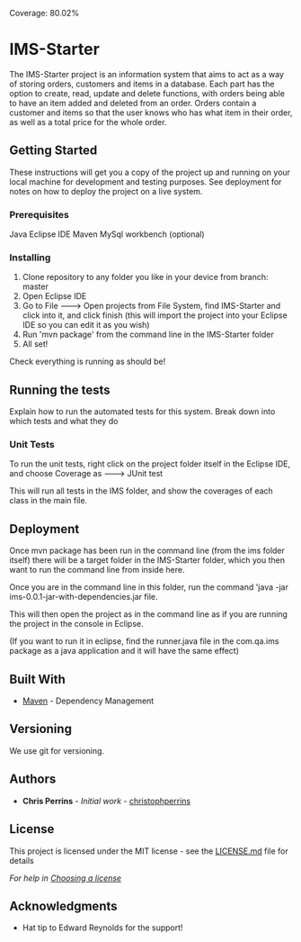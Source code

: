 Coverage: 80.02%
# IMS-Starter

The IMS-Starter project is an information system that aims to act as a way of storing orders, customers and items in a database.
Each part has the option to create, read, update and delete functions, with orders being able to have an item added and deleted from an order.
Orders contain a customer and items so that the user knows who has what item in their order, as well as a total price for the whole order.

## Getting Started

These instructions will get you a copy of the project up and running on your local machine for development and testing purposes. See deployment for notes on how to deploy the project on a live system.

### Prerequisites

Java Eclipse IDE
Maven
MySql workbench (optional)

### Installing

1. Clone repository to any folder you like in your device from branch: master
2. Open Eclipse IDE
3. Go to File ---> Open projects from File System, find IMS-Starter and click into it, and click finish (this will import the project into your Eclipse IDE so you can edit it as you wish)
4. Run 'mvn package' from the command line in the IMS-Starter folder
5. All set!

Check everything is running as should be!

## Running the tests

Explain how to run the automated tests for this system. Break down into which tests and what they do

### Unit Tests 

To run the unit tests, right click on the project folder itself in the Eclipse IDE, and choose Coverage as ---> JUnit test

This will run all tests in the IMS folder, and show the coverages of each class in the main file.

## Deployment

Once mvn package has been run in the command line (from the ims folder itself) there will be a target folder in the IMS-Starter folder, which you then want to run the command line from inside here.

Once you are in the command line in this folder, run the command 'java -jar ims-0.0.1-jar-with-dependencies.jar file.

This will then open the project as in the command line as if you are running the project in the console in Eclipse.

(If you want to run it in eclipse, find the runner.java file in the com.qa.ims package as a java application and it will have the same effect)

## Built With

* [Maven](https://maven.apache.org/) - Dependency Management

## Versioning

We use git for versioning.

## Authors

* **Chris Perrins** - *Initial work* - [christophperrins](https://github.com/christophperrins)

## License

This project is licensed under the MIT license - see the [LICENSE.md](LICENSE.md) file for details 

*For help in [Choosing a license](https://choosealicense.com/)*

## Acknowledgments

* Hat tip to Edward Reynolds for the support!

